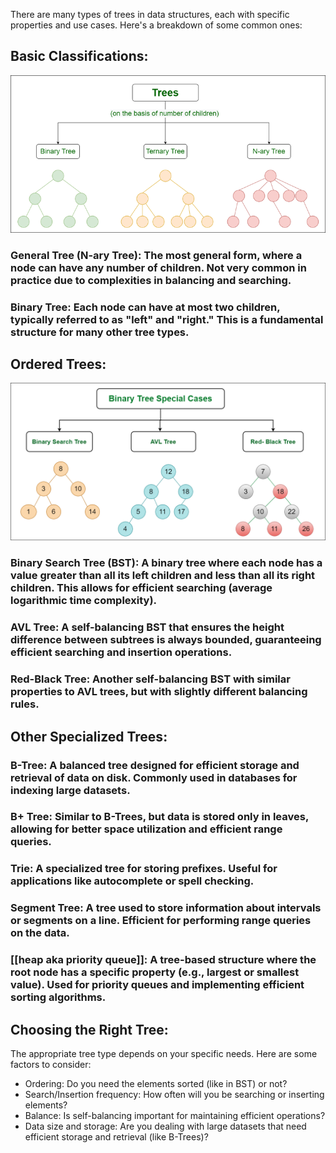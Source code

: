 There are many types of trees in data structures, each with specific properties and use cases. Here's a breakdown of some common ones:

## Basic Classifications:

![trees](../../../../attachments/trees.png)

### General Tree (N-ary Tree): The most general form, where a node can have any number of children. Not very common in practice due to complexities in balancing and searching.

### Binary Tree: Each node can have at most two children, typically referred to as "left" and "right." This is a fundamental structure for many other tree types.

## Ordered Trees:

![ordered_trees](../../../../attachments/ordered_trees.png)

### Binary Search Tree (BST): A binary tree where each node has a value greater than all its left children and less than all its right children. This allows for efficient searching (average logarithmic time complexity).

### AVL Tree: A self-balancing BST that ensures the height difference between subtrees is always bounded, guaranteeing efficient searching and insertion operations.

### Red-Black Tree: Another self-balancing BST with similar properties to AVL trees, but with slightly different balancing rules.

## Other Specialized Trees:

### B-Tree: A balanced tree designed for efficient storage and retrieval of data on disk. Commonly used in databases for indexing large datasets.

### B+ Tree: Similar to B-Trees, but data is stored only in leaves, allowing for better space utilization and efficient range queries.

### Trie: A specialized tree for storing prefixes. Useful for applications like autocomplete or spell checking.

### Segment Tree: A tree used to store information about intervals or segments on a line. Efficient for performing range queries on the data.

### [[heap aka priority queue]]: A tree-based structure where the root node has a specific property (e.g., largest or smallest value). Used for priority queues and implementing efficient sorting algorithms.

## Choosing the Right Tree:

The appropriate tree type depends on your specific needs. Here are some factors to consider:

- Ordering: Do you need the elements sorted (like in BST) or not?
- Search/Insertion frequency: How often will you be searching or inserting elements?
- Balance: Is self-balancing important for maintaining efficient operations?
- Data size and storage: Are you dealing with large datasets that need efficient storage and retrieval (like B-Trees)?

